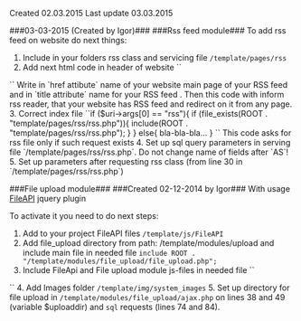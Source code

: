 Created 02.03.2015
Last update 03.03.2015


###03-03-2015 (Created  by Igor)###
###Rss feed module###
To add rss feed on website do next things:
1. Include in your folders rss class and servicing file `/template/pages/rss`
2. Add next html code in header of website
``
<link rel="alternate" type="application/rss+xml" href="http://adress/rss" title="RSS feed">
``
Write in `href attibute` name of your website main page of your RSS feed and in `title attribute` name for
your RSS feed . Then this code with inform rss reader, that your website has RSS feed and redirect on it from 
any page.
3. Correct index file
``if ($uri->args[0] == "rss"){
    if (file_exists(ROOT . "template/pages/rss/rss.php")){
        include(ROOT . "template/pages/rss/rss.php");
    }
}
else{
    bla-bla-bla...
}
``
This code asks for rss file only if such request exists
4. Set up sql query parameters in serving file `/template/pages/rss/rss.php`. Do not change name of fields
after `AS`!
5. Set up parameters after requesting rss class (from line 30 in `/template/pages/rss/rss.php`)


###File upload module###
###Created 02-12-2014 by Igor###
With usage [FileAPI](https://github.com/RubaXa/jquery.fileapi) jquery plugin

To activate it you need to do next steps:
1. Add to your project FileAPI files `/template/js/FileAPI`
2. Add file_upload directory from path: /template/modules/upload and include main file in needed file
``include ROOT . "/template/modules/file_upload/file_upload.php";``
3. Include FileApi and File upload module js-files in needed file
``
 <script>
    window.FileAPI = {
        debug: false, // debug mode
        staticPath: '/js/FileAPI/' // path to *.swf
    };
</script>

<script src="/template/js/FileAPI/FileAPI.min.js"></script>
<script src="/template/js/FileAPI/FileAPI.exif.js"></script>
<script src="/template/js/FileAPI/jquery.fileapi.min.js"></script>

<script src="/template/modules/file_upload/drag_drop.js"></script>
``
4. Add Images folder `/template/img/system_images`
5. Set up directory for file upload in `/template/modules/file_upload/ajax.php` on lines 38 and 49 (variable
$uploaddir) and `sql` requests (lines 74 and 84).
